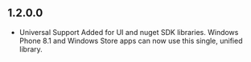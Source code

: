 ﻿## 1.2.0.0
- Universal Support Added for UI and nuget SDK libraries.  Windows Phone 8.1 and Windows Store apps can now use this single, unified library.